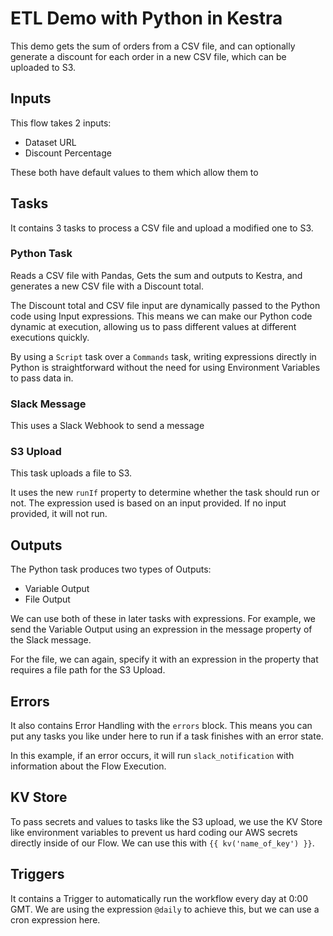 # ETL Demo with Python in Kestra

This demo gets the sum of orders from a CSV file, and can optionally generate a discount for each order in a new CSV file, which can be uploaded to S3.

## Inputs

This flow takes 2 inputs:
- Dataset URL
- Discount Percentage

These both have default values to them which allow them to

## Tasks

It contains 3 tasks to process a CSV file and upload a modified one to S3.

### Python Task 

Reads a CSV file with Pandas, Gets the sum and outputs to Kestra, and generates a new CSV file with a Discount total. 

The Discount total and CSV file input are dynamically passed to the Python code using Input expressions. This means we can make our Python code dynamic at execution, allowing us to pass different values at different executions quickly.

By using a `Script` task over a `Commands` task, writing expressions directly in Python is straightforward without the need for using Environment Variables to pass data in.

### Slack Message

This uses a Slack Webhook to send a message

### S3 Upload

This task uploads a file to S3.

It uses the new `runIf` property to determine whether the task should run or not. The expression used is based on an input provided. If no input provided, it will not run.

## Outputs

The Python task produces two types of Outputs:
- Variable Output
- File Output

We can use both of these in later tasks with expressions. For example, we send the Variable Output using an expression in the message property of the Slack message.

For the file, we can again, specify it with an expression in the property that requires a file path for the S3 Upload.

## Errors

It also contains Error Handling with the `errors` block. This means you can put any tasks you like under here to run if a task finishes with an error state.

In this example, if an error occurs, it will run `slack_notification` with information about the Flow Execution.

## KV Store

To pass secrets and values to tasks like the S3 upload, we use the KV Store like environment variables to prevent us hard coding our AWS secrets directly inside of our Flow. We can use this with `{{ kv('name_of_key') }}`.

## Triggers

It contains a Trigger to automatically run the workflow every day at 0:00 GMT. We are using the expression `@daily` to achieve this, but we can use a cron expression here.